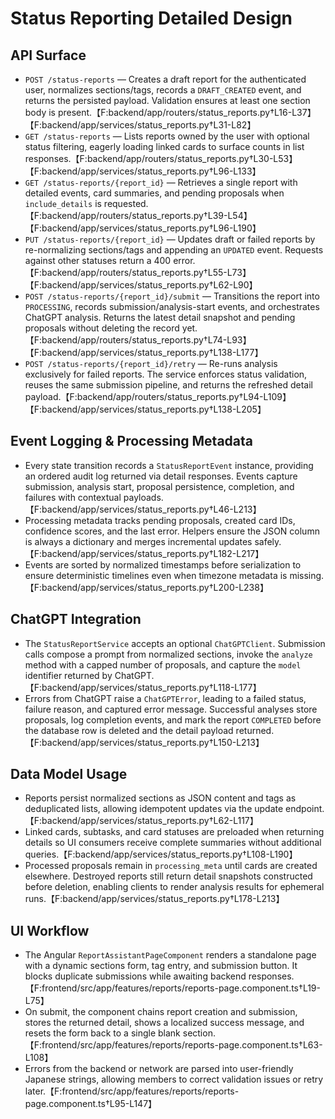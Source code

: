 # Status Reporting Detailed Design

## API Surface
- `POST /status-reports` — Creates a draft report for the authenticated user, normalizes sections/tags, records a `DRAFT_CREATED` event, and returns the persisted payload. Validation ensures at least one section body is present.【F:backend/app/routers/status_reports.py†L16-L37】【F:backend/app/services/status_reports.py†L31-L82】
- `GET /status-reports` — Lists reports owned by the user with optional status filtering, eagerly loading linked cards to surface counts in list responses.【F:backend/app/routers/status_reports.py†L30-L53】【F:backend/app/services/status_reports.py†L96-L133】
- `GET /status-reports/{report_id}` — Retrieves a single report with detailed events, card summaries, and pending proposals when `include_details` is requested.【F:backend/app/routers/status_reports.py†L39-L54】【F:backend/app/services/status_reports.py†L96-L190】
- `PUT /status-reports/{report_id}` — Updates draft or failed reports by re-normalizing sections/tags and appending an `UPDATED` event. Requests against other statuses return a 400 error.【F:backend/app/routers/status_reports.py†L55-L73】【F:backend/app/services/status_reports.py†L62-L90】
- `POST /status-reports/{report_id}/submit` — Transitions the report into `PROCESSING`, records submission/analysis-start events, and orchestrates ChatGPT analysis. Returns the latest detail snapshot and pending proposals without deleting the record yet.【F:backend/app/routers/status_reports.py†L74-L93】【F:backend/app/services/status_reports.py†L138-L177】
- `POST /status-reports/{report_id}/retry` — Re-runs analysis exclusively for failed reports. The service enforces status validation, reuses the same submission pipeline, and returns the refreshed detail payload.【F:backend/app/routers/status_reports.py†L94-L109】【F:backend/app/services/status_reports.py†L138-L205】

## Event Logging & Processing Metadata
- Every state transition records a `StatusReportEvent` instance, providing an ordered audit log returned via detail responses. Events capture submission, analysis start, proposal persistence, completion, and failures with contextual payloads.【F:backend/app/services/status_reports.py†L46-L213】
- Processing metadata tracks pending proposals, created card IDs, confidence scores, and the last error. Helpers ensure the JSON column is always a dictionary and merges incremental updates safely.【F:backend/app/services/status_reports.py†L182-L217】
- Events are sorted by normalized timestamps before serialization to ensure deterministic timelines even when timezone metadata is missing.【F:backend/app/services/status_reports.py†L200-L238】

## ChatGPT Integration
- The `StatusReportService` accepts an optional `ChatGPTClient`. Submission calls compose a prompt from normalized sections, invoke the `analyze` method with a capped number of proposals, and capture the `model` identifier returned by ChatGPT.【F:backend/app/services/status_reports.py†L118-L177】
- Errors from ChatGPT raise a `ChatGPTError`, leading to a failed status, failure reason, and captured error message. Successful analyses store proposals, log completion events, and mark the report `COMPLETED` before the database row is deleted and the detail payload returned.【F:backend/app/services/status_reports.py†L150-L213】

## Data Model Usage
- Reports persist normalized sections as JSON content and tags as deduplicated lists, allowing idempotent updates via the update endpoint.【F:backend/app/services/status_reports.py†L62-L117】
- Linked cards, subtasks, and card statuses are preloaded when returning details so UI consumers receive complete summaries without additional queries.【F:backend/app/services/status_reports.py†L108-L190】
- Processed proposals remain in `processing_meta` until cards are created elsewhere. Destroyed reports still return detail snapshots constructed before deletion, enabling clients to render analysis results for ephemeral runs.【F:backend/app/services/status_reports.py†L178-L213】

## UI Workflow
- The Angular `ReportAssistantPageComponent` renders a standalone page with a dynamic sections form, tag entry, and submission button. It blocks duplicate submissions while awaiting backend responses.【F:frontend/src/app/features/reports/reports-page.component.ts†L19-L75】
- On submit, the component chains report creation and submission, stores the returned detail, shows a localized success message, and resets the form back to a single blank section.【F:frontend/src/app/features/reports/reports-page.component.ts†L63-L108】
- Errors from the backend or network are parsed into user-friendly Japanese strings, allowing members to correct validation issues or retry later.【F:frontend/src/app/features/reports/reports-page.component.ts†L95-L147】
